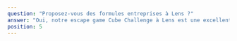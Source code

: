 ```yaml
---
question: "Proposez-vous des formules entreprises à Lens ?"
answer: "Oui, notre escape game Cube Challenge à Lens est une excellente activité de team building. Nous proposons des offres sur-mesure pour les entreprises, séminaires ou afterworks. C'est idéal pour renforcer la cohésion d'équipe. N'hésitez pas à nous contacter pour organiser votre événement."
position: 5
---
```

